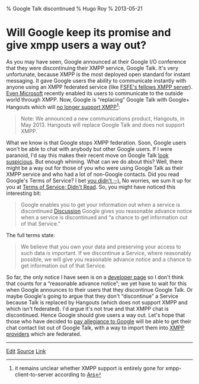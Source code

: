 % Google Talk discontinued
% Hugo Roy
% 2013-05-21

Will Google keep its promise and give xmpp users a way out?
=======================

As you may have seen, Google announced at their Google I/O conference
that they were discontinuing their XMPP service, Google Talk. It's very
unfortunate, because XMPP is the most deployed open standard for instant
messaging. It gave Google users the ability to communicate instantly
with anyone using an XMPP federated service (like [FSFE's fellows XMPP
server](https://wiki.fsfe.org/XMPP)). [Even
Microsoft](http://windowspbx.blogspot.fr/2013/05/hangouts-wont-hangout-with-other.html)
recently enabled its users to communicate to the outside world through
XMPP. Now, Google is “replacing” Google Talk with Google+ Hangouts which
will [no longer support
XMPP](https://developers.google.com/talk/)[^fn-google-talk-discontinued]:

> Note: We announced a new communications product, Hangouts, in May
> 2013. Hangouts will replace Google Talk and does not support XMPP.

What we know is that Google stops XMPP federation. Soon, Google users
won't be able to chat with anybody but other Google users. If I were
paranoid, I'd say this makes their recent move on Google Talk [look
suspicious](https://www.fsf.org/blogs/sysadmin/google-backslides-on-federated-instant-messaging-on-purpose).
But enough whining. What can we do about this? Well, there might be a
way out for those of you who were using Google Talk as their XMPP
service and who had a lot of non-Google contacts. Did you read Google's
Terms of Service? I bet [you didn't ;-).](http://tosdr.org/#google) No
worries, we sum it up for you at [Terms of Service; Didn't
Read](http://tosdr.org/#google). So, you might have noticed this
interesting bit:

> Google enables you to get your information out when a service is
> discontinued
> [Discussion](https://groups.google.com/d/topic/tosdr/PD5ZWzgv2RI/discussion)
> Google gives you reasonable advance notice when a service is
> discontinued and “a chance to get information out of that Service.”

The full terms state:

> We believe that you own your data and preserving your access to such
> data is important. If we discontinue a Service, where reasonably
> possible, we will give you reasonable advance notice and a chance to
> get information out of that Service.

So far, the only notice I have seen is on a [developer
page](https://developers.google.com/talk/) so I don't think that counts
for a “reasonable advance notice”; we yet have to wait for this when
Google announces to their users that they discontinue Google Talk. Or
maybe Google's going to argue that they don't “discontinue” a Service
because Talk is replaced by Hangouts (which does not support XMPP and
which isn't federated). I'd argue it's not true and that XMPP chat is
discontinued. Hence Google should give users a way out. Let's hope that
those who have decided to [pay allegiance to
Google](https://www.schneier.com/blog/archives/2012/12/feudal_sec.html)
will be able to get their chat contact list out of Google Talk, with a
way to import them into [XMPP providers](http://xmpp.net) which are
federated.  



[^fn-google-talk-discontinued]: it remains unclear whether XMPP support is entirely gone for
xmpp-client-to-server according to
[Ars](http://arstechnica.com/information-technology/2013/05/hands-on-with-hangouts-googles-new-text-and-video-chat-architecture/)

* * *

[Edit](https://pad.fsfe.org/p/google-talk-discontinued)
[Source](https://github.com/hugoroy/blog/blob/master/google-talk-discontinued-will-google-keep-its-promise-and-give-xmpp-users-a-way-out.md)
[Link](http://blogs.fsfe.org/hugo/?p=545)
